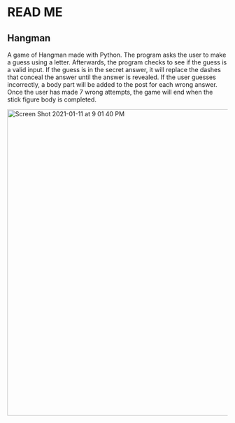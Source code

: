 # READ ME

## Hangman

A game of Hangman made with Python. The program asks the user to make a guess using a letter. Afterwards, the program checks to see if the guess is a valid input.
If the guess is in the secret answer, it will replace the dashes that conceal the answer until the answer is revealed. If the user guesses incorrectly, a body part will be added to the post for
each wrong answer. Once the user has made 7 wrong attempts, the game will end when the stick figure body is completed. 

<img width="700" alt="Screen Shot 2021-01-11 at 9 01 40 PM" src="https://user-images.githubusercontent.com/62267311/104259859-47950f00-5450-11eb-818f-1372ae154242.png">
